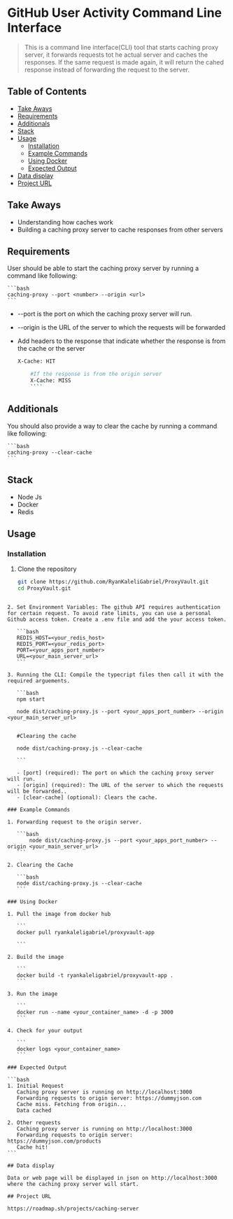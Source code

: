 # GitHub User Activity Command Line Interface

> This is a command line interface(CLI) tool that starts caching proxy server, it forwards requests tot he actual server and caches the responses. If the same request is made again, it will return the cahed response instead of forwarding the request to the server.

## Table of Contents

- [Take Aways](#take-aways)
- [Requirements](#requirements)
- [Additionals](#additionals)
- [Stack](#stack)
- [Usage](#usage)
  - [Installation](#installation)
  - [Example Commands](#example-commands)
  - [Using Docker](#using-docker)
  - [Expected Output](#expected-output)
- [Data display](#data-display)
- [Project URL](#project-url)

## Take Aways

- Understanding how caches work
- Building a caching proxy server to cache responses from other servers

## Requirements

User should be able to start the caching proxy server by running a command like following:

    ```bash
    caching-proxy --port <number> --origin <url>
    ```

- --port is the port on which the caching proxy server will run.

- --origin is the URL of the server to which the requests will be forwarded

- Add headers to the response that indicate whether the response is from the cache or the server

  `````bash # If the response is from the cache
  X-Cache: HIT

      #If the response is from the origin server
      X-Cache: MISS
      ````
  `````

## Additionals

You should also provide a way to clear the cache by running a command like following:

    ```bash
    caching-proxy --clear-cache
    ```

## Stack

- Node Js
- Docker
- Redis

## Usage

### Installation

1. Clone the repository

   ```bash
   git clone https://github.com/RyanKaleliGabriel/ProxyVault.git
   cd ProxyVault.git
   ```

````

2. Set Environment Variables: The github API requires authentication for certain request. To avoid rate limits, you can use a personal Github access token. Create a .env file and add the your access token.

   ```bash
   REDIS_HOST=<your_redis_host>
   REDIS_PORT=<your_redis_port>
   PORT=<your_apps_port_number>
   URL=<your_main_server_url>
   ```

3. Running the CLI: Compile the typecript files then call it with the required arguements.

   ```bash
   npm start

   node dist/caching-proxy.js --port <your_apps_port_number> --origin <your_main_server_url>


   #Clearing the cache

   node dist/caching-proxy.js --clear-cache

   ```

   - [port] (required): The port on which the caching proxy server will run.
   - [origin] (required): The URL of the server to which the requests will be forwarded..
   - [clear-cache] (optional): Clears the cache.

### Example Commands

1. Forwarding request to the origin server.

   ```bash
       node dist/caching-proxy.js --port <your_apps_port_number> --origin <your_main_server_url>
   ```

2. Clearing the Cache

   ```bash
   node dist/caching-proxy.js --clear-cache
   ```

### Using Docker

1. Pull the image from docker hub

   ```
   docker pull ryankaleligabriel/proxyvault-app

   ```

2. Build the image

   ```
   docker build -t ryankaleligabriel/proxyvault-app .
   ```

3. Run the image

   ```
   docker run --name <your_container_name> -d -p 3000
   ```

4. Check for your output

   ```
   docker logs <your_container_name>
   ```

### Expected Output

```bash
1. Initial Request
   Caching proxy server is running on http://localhost:3000
   Forwarding requests to origin server: https://dummyjson.com
   Cache miss. Fetching from origin...
   Data cached

2. Other requests
   Caching proxy server is running on http://localhost:3000
   Forwarding requests to origin server: https://dummyjson.com/products
   Cache hit!
```

## Data display

Data or web page will be displayed in json on http://localhost:3000 where the caching proxy server will start.

## Project URL

https://roadmap.sh/projects/caching-server
````
